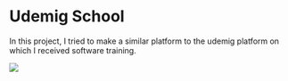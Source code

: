 <h1> Udemig School  </h1>


 In this project, I tried to make a similar platform to the udemig platform on which I received software training.


 
![](ekran.gif)
